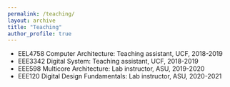 ```yaml
---
permalink: /teaching/
layout: archive
title: "Teaching"
author_profile: true
---
```


* EEL4758 Computer Architecture: Teaching assistant, UCF, 2018-2019 
* EEE3342 Digital System: Teaching assistant, UCF, 2018-2019 
* EEE598 Multicore Architecture: Lab instructor, ASU, 2019-2020 
* EEE120 Digital Design Fundamentals: Lab instructor, ASU, 2020-2021
